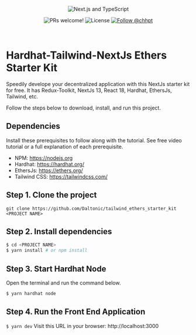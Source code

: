 <p align="center">
  <img src="https://user-images.githubusercontent.com/26466516/107675802-36216b80-6c77-11eb-8db1-4d3407dc53d9.png" alt="Next.js and TypeScript">
</p>

<p align="center">
  <img src="https://img.shields.io/static/v1?label=PRs&message=welcome&style=for-the-badge&color=24B36B&labelColor=000000" alt="PRs welcome!" />

  <img alt="License" src="https://img.shields.io/github/license/chhpt/typescript-nextjs-starter?style=for-the-badge&color=24B36B&labelColor=000000">

  <a href="https://twitter.com/intent/follow?screen_name=cwuyiqing">
    <img src="https://img.shields.io/twitter/follow/cwuyiqing?style=for-the-badge&color=24B36B&labelColor=000000" alt="Follow @chhpt" />
  </a>
</p>

<br>


# Hardhat-Tailwind-NextJs Ethers Starter Kit
Speedily develope your decentralized application with this NextJs starter kit for free. It has Redux-Toolkit, NextJs 13, React 18, Hardhat, EthersJs, Tailwind, etc.

Follow the steps below to download, install, and run this project.

## Dependencies
Install these prerequisites to follow along with the tutorial. See free video tutorial or a full explanation of each prerequisite.
- NPM: https://nodejs.org
- Hardhat: https://hardhat.org/
- EthersJs: https://ethers.org/
- Tailwind CSS: https://tailwindcss.com/


## Step 1. Clone the project
`git clone https://github.com/Daltonic/tailwind_ethers_starter_kit <PROJECT NAME>`

## Step 2. Install dependencies
```sh
$ cd <PROJECT NAME>
$ yarn install # or npm install
```
## Step 3. Start Hardhat Node
Open the terminal and run the command below.
```sh
$ yarn hardhat node
```

## Step 4. Run the Front End Application
`$ yarn dev`
Visit this URL in your browser: http://localhost:3000


